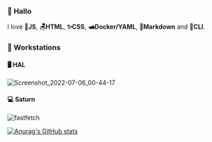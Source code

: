 ### 🐸 Hallo

I love 🧙**JS**, **🪑HTML**, **✨CSS**, **🛥️Docker/YAML**, **🌠Markdown** and **🔮CLI**.

### 🍈 Workstations

#### 🖥️ HAL

![Screenshot_2022-07-06_00-44-17](https://user-images.githubusercontent.com/80941110/177470598-ca4df7d7-7d2b-43a2-93dc-071c51e51d23.png)

#### 💻 Saturn

![fastfetch](https://user-images.githubusercontent.com/80941110/177473100-b09fb538-33ef-4f29-b4bc-c31e5bc24414.png)

[![Anurag's GitHub stats](https://github-readme-stats.vercel.app/api?username=ebears&hide=stars,prs&count_private=true&show_icons=true&theme=material-palenight)](https://github.com/anuraghazra/github-readme-stats)
